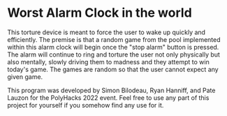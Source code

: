 # Worst Alarm Clock in the world


This torture device is meant to force the user to wake up quickly and efficiently. The premise is that a random game from the pool implemented within this alarm clock will begin once the "stop alarm" button is pressed. The alarm will continue to ring and torture the user not only physically but also mentally, slowly driving them to madness and they attempt to win today's game. The games are random so that the user cannot expect any given game.


This program was developed by Simon Bilodeau, Ryan Hanniff, and Pate Lauzon for the PolyHacks 2022 event. Feel free to use any part of this project for yourself if you somehow find any use for it.
